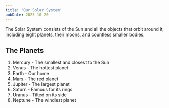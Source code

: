 ```yaml
---
title: 'Our Solar System'
pubDate: 2025-10-20
---
```


The Solar System consists of the Sun and all the objects that orbit around it, including eight planets, their moons, and countless smaller bodies.

## The Planets

1. Mercury - The smallest and closest to the Sun
2. Venus - The hottest planet
3. Earth - Our home
4. Mars - The red planet
5. Jupiter - The largest planet
6. Saturn - Famous for its rings
7. Uranus - Tilted on its side
8. Neptune - The windiest planet
